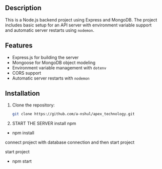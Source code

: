 ## Description

This is a Node.js backend project using Express and MongoDB. The project includes basic setup for an API server with environment variable support and automatic server restarts using `nodemon`.

## Features

- Express.js for building the server
- Mongoose for MongoDB object modeling
- Environment variable management with `dotenv`
- CORS support
- Automatic server restarts with `nodemon`


## Installation

1. Clone the repository:

   ```bash
   git clone https://github.com/a-nshul/apex_technology.git

2. START THE SERVER 
 install npm  
- npm install 

connect project with database connection and then start project 

 start project
-  npm start 